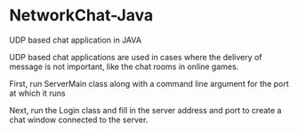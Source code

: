 # NetworkChat-Java
UDP based chat application in JAVA

UDP based chat applications are used in cases where the delivery of message is not important, like the chat rooms in online games.

First, run ServerMain class along with a command line argument for the port at which it runs

Next, run the Login class and fill in the server address and port to create a chat window connected to the server.

